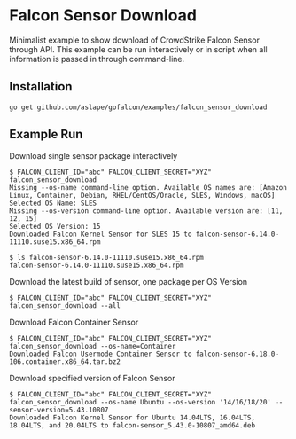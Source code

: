 # Falcon Sensor Download

Minimalist example to show download of CrowdStrike Falcon Sensor through API. This example can be run interactively or in script when all information is passed in through command-line.

## Installation

```
go get github.com/aslape/gofalcon/examples/falcon_sensor_download
```

## Example Run

Download single sensor package interactively
```
$ FALCON_CLIENT_ID="abc" FALCON_CLIENT_SECRET="XYZ" falcon_sensor_download
Missing --os-name command-line option. Available OS names are: [Amazon Linux, Container, Debian, RHEL/CentOS/Oracle, SLES, Windows, macOS]
Selected OS Name: SLES
Missing --os-version command-line option. Available version are: [11, 12, 15]
Selected OS Version: 15
Downloaded Falcon Kernel Sensor for SLES 15 to falcon-sensor-6.14.0-11110.suse15.x86_64.rpm

$ ls falcon-sensor-6.14.0-11110.suse15.x86_64.rpm
falcon-sensor-6.14.0-11110.suse15.x86_64.rpm
```

Download the latest build of sensor, one package per OS Version
```
$ FALCON_CLIENT_ID="abc" FALCON_CLIENT_SECRET="XYZ" falcon_sensor_download --all
```

Download Falcon Container Sensor
```
$ FALCON_CLIENT_ID="abc" FALCON_CLIENT_SECRET="XYZ" falcon_sensor_download --os-name=Container
Downloaded Falcon Usermode Container Sensor to falcon-sensor-6.18.0-106.container.x86_64.tar.bz2
```

Download specified version of Falcon Sensor
```
$ FALCON_CLIENT_ID="abc" FALCON_CLIENT_SECRET="XYZ" falcon_sensor_download --os-name Ubuntu --os-version '14/16/18/20' --sensor-version=5.43.10807
Downloaded Falcon Kernel Sensor for Ubuntu 14.04LTS, 16.04LTS, 18.04LTS, and 20.04LTS to falcon-sensor_5.43.0-10807_amd64.deb
```

